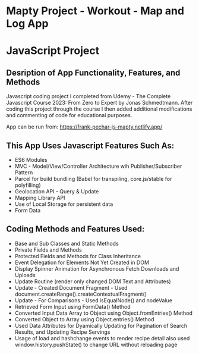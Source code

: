 # Mapty Project -  Workout - Map and Log App 
# JavaScript Project
## Desription of App Functionality, Features, and Methods

Javascript coding project I completed from Udemy - The Complete Javascript Course 2023: From Zero to Expert by Jonas Schmedtmann. After coding this project through the course I then added additional modifications and commenting of code for educational purposes.

App can be run from: https://frank-pechar-js-mapty.netlify.app/

## This App Uses Javascript Features Such As:

- ES6 Modules
- MVC - Model/View/Controller Architecture wih Publisher/Subscriber Pattern
- Parcel for build bundling (Babel for transpiling, core.js/stable for polyfilling)
- Geolocation API - Query & Update
- Mapping Library API
- Use of Local Storage for persistent data
- Form Data

## Coding Methods and Features Used:

- Base and Sub Classes and Static Methods
- Private Fields and Methods
- Protected Fields and Methods for Class Inheritance
- Event Delegation for Elements Not Yet Created in DOM
- Display Spinner Animation for Asynchronous Fetch Downloads and Uploads
- Update Routine (render only changed DOM Text and Attributes)
- Update - Created Document Fragment - Used document.createRange().createContextualFragment() 
- Update - For Comparisons - Used isEqualNode() and nodeValue
- Retrieved Form Input using FormData() Method 
- Converted Input Data Array to Object using Object.fromEntries() Method
- Converted Object to Array using Object.entries() Method
- Used Data Attributes for Dyamically Updating for Pagination of Search Results, and Updating Recipe Servings
- Usage of load and hashchange events to render recipe detail also used window.history.pushState() to change URL without reloading page
